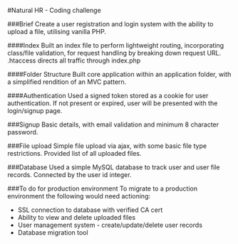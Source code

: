 #Natural HR - Coding challenge

###Brief
Create a user registration and login system with the ability to upload a file, utilising vanilla PHP.

####Index
Built an index file to perform lightweight routing, incorporating class/file validation, for request handling by breaking down request URL.
.htaccess directs all traffic through index.php

####Folder Structure
Built core application within an application folder, with a simplified rendition of an MVC pattern.

####Authentication
Used a signed token stored as a cookie for user authentication. If not present or expired, user will be presented with the login/signup page.

###Signup
Basic details, with email validation and minimum 8 character password.

###File upload
Simple file upload via ajax, with some basic file type restrictions.
Provided list of all uploaded files.

###Database
Used a simple MySQL database to track user and user file records. Connected by the user id integer.

###To do for production environment
To migrate to a production environment the following would need actioning:
* SSL connection to database with verified CA cert
* Ability to view and delete uploaded files
* User management system - create/update/delete user records
* Database migration tool
